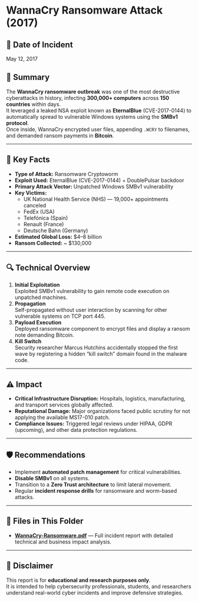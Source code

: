 # WannaCry Ransomware Attack (2017)

## 📅 Date of Incident
May 12, 2017

## 📄 Summary
The **WannaCry ransomware outbreak** was one of the most destructive cyberattacks in history, infecting **300,000+ computers** across **150 countries** within days.  
It leveraged a leaked NSA exploit known as **EternalBlue** (CVE-2017-0144) to automatically spread to vulnerable Windows systems using the **SMBv1 protocol**.  
Once inside, WannaCry encrypted user files, appending `.WCRY` to filenames, and demanded ransom payments in **Bitcoin**.

---

## 📌 Key Facts
- **Type of Attack:** Ransomware Cryptoworm
- **Exploit Used:** EternalBlue (CVE-2017-0144) + DoublePulsar backdoor
- **Primary Attack Vector:** Unpatched Windows SMBv1 vulnerability
- **Key Victims:**  
  - UK National Health Service (NHS) — 19,000+ appointments canceled  
  - FedEx (USA)  
  - Telefónica (Spain)  
  - Renault (France)  
  - Deutsche Bahn (Germany)
- **Estimated Global Loss:** $4–8 billion
- **Ransom Collected:** ~ $130,000

---

## 🔍 Technical Overview
1. **Initial Exploitation**  
   Exploited SMBv1 vulnerability to gain remote code execution on unpatched machines.
2. **Propagation**  
   Self-propagated without user interaction by scanning for other vulnerable systems on TCP port 445.
3. **Payload Execution**  
   Deployed ransomware component to encrypt files and display a ransom note demanding Bitcoin.
4. **Kill Switch**  
   Security researcher Marcus Hutchins accidentally stopped the first wave by registering a hidden “kill switch” domain found in the malware code.

---

## ⚠ Impact
- **Critical Infrastructure Disruption:** Hospitals, logistics, manufacturing, and transport services globally affected.
- **Reputational Damage:** Major organizations faced public scrutiny for not applying the available MS17-010 patch.
- **Compliance Issues:** Triggered legal reviews under HIPAA, GDPR (upcoming), and other data protection regulations.

---

## 🛡 Recommendations
- Implement **automated patch management** for critical vulnerabilities.
- **Disable SMBv1** on all systems.
- Transition to a **Zero Trust architecture** to limit lateral movement.
- Regular **incident response drills** for ransomware and worm-based attacks.

---

## 📂 Files in This Folder
- **[WannaCry-Ransomware.pdf](./WannaCry-Ransomware.pdf)** — Full incident report with detailed technical and business impact analysis.

---

## 🔐 Disclaimer
This report is for **educational and research purposes only**.  
It is intended to help cybersecurity professionals, students, and researchers understand real-world cyber incidents and improve defensive strategies.
